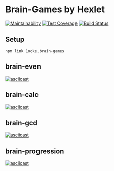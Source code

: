 # Brain-Games by Hexlet

[![Maintainability](https://api.codeclimate.com/v1/badges/a99a88d28ad37a79dbf6/maintainability)](https://codeclimate.com/github/codeclimate/codeclimate/maintainability) 
[![Test Coverage](https://api.codeclimate.com/v1/badges/a99a88d28ad37a79dbf6/test_coverage)](https://codeclimate.com/github/codeclimate/codeclimate/test_coverage)
[![Build Status](https://travis-ci.org/1ocke/frontend-project-lvl1.svg?branch=master)](https://travis-ci.org/1ocke/frontend-project-lvl1)

## Setup

    npm link 1ocke.brain-games

## brain-even
[![asciicast](https://asciinema.org/a/m6v4inLlYoEKP7I8nqXvtXYht.svg)](https://asciinema.org/a/m6v4inLlYoEKP7I8nqXvtXYht)

## brain-calc
[![asciicast](https://asciinema.org/a/sAYHZyqBrW3iAmiTigiFjjEcu.svg)](https://asciinema.org/a/sAYHZyqBrW3iAmiTigiFjjEcu)

## brain-gcd
[![asciicast](https://asciinema.org/a/qnayHSBJDpAhPCp4m7FxqDpHH.svg)](https://asciinema.org/a/qnayHSBJDpAhPCp4m7FxqDpHH)

## brain-progression
[![asciicast](https://asciinema.org/a/ri35tv2wUTgx8oBGPuITphid0.svg)](https://asciinema.org/a/ri35tv2wUTgx8oBGPuITphid0)